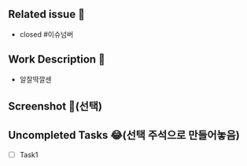 ## Related issue 🚀
- closed #이슈넘버

## Work Description 💚
- 알잘딱깔센

## Screenshot 📸(선택)

## Uncompleted Tasks 😂(선택 주석으로 만들어놓음)
- [ ] Task1
